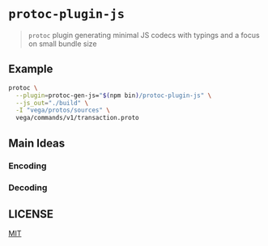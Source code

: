 # `protoc-plugin-js`

> `protoc` plugin generating minimal JS codecs with typings and a focus on small bundle size

## Example

```sh
protoc \
  --plugin=protoc-gen-js="$(npm bin)/protoc-plugin-js" \
  --js_out="./build" \
  -I "vega/protos/sources" \
  vega/commands/v1/transaction.proto
```

## Main Ideas

### Encoding

### Decoding


## LICENSE

[MIT](LICENSE)
